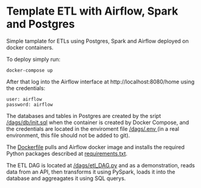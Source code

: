 # Template ETL with Airflow, Spark and Postgres
Simple tamplate for ETLs using Postgres, Spark and Airflow deployed on docker containers.

To deploy simply run:
```
docker-compose up
```
After that log into the Airflow interface at http://localhost:8080/home using the credentials:

    user: airflow
    password: airflow


The databases and tables in Postgres are created by the sript [/dags/db/init.sql](./dags/db/init.sql) when the container is created by Docker Compose, and the credentials are located in the enviroment file [/dags/.env ](./dags/.env) (in a real environment, this file should not be added to git).

The [Dockerfile](./Dockerfile) pulls and Airflow docker image and installs the required Python packages described at [requirements.txt](./requirements.txt).

The ETL DAG is located at  [/dags/etl_DAG.py](./dags/etl_DAG.py) and as a demonstration, reads data from an API, then transforms it using PySpark, loads it into the database and aggreagates it using SQL querys.